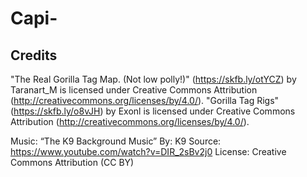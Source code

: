# Capi-

## Credits
"The Real Gorilla Tag Map. (Not low polly!)" (<https://skfb.ly/otYCZ>) by Taranart_M is licensed under Creative Commons Attribution (<http://creativecommons.org/licenses/by/4.0/>).
"Gorilla Tag Rigs" (<https://skfb.ly/o8vJH>) by Exonl is licensed under Creative Commons Attribution (<http://creativecommons.org/licenses/by/4.0/>).

Music: 
“The K9 Background Music”
By: K9
Source: <https://www.youtube.com/watch?v=DIR_2sBv2j0>
License: Creative Commons Attribution (CC BY)
